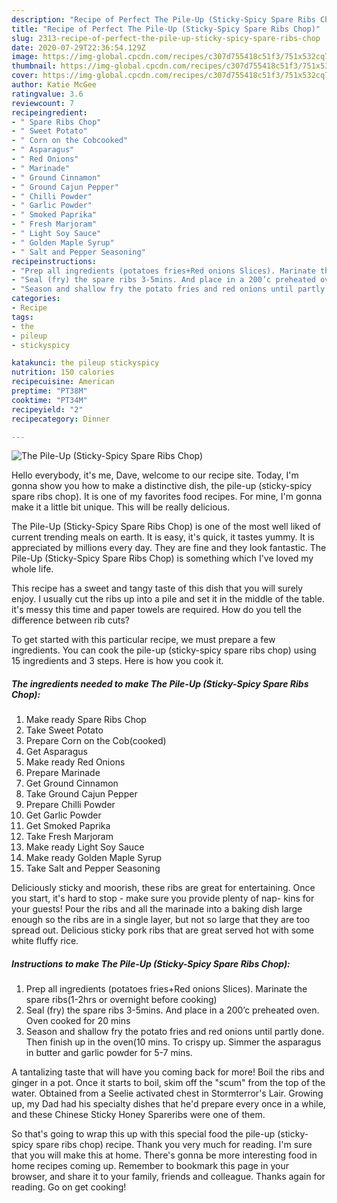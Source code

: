 ```yaml
---
description: "Recipe of Perfect The Pile-Up (Sticky-Spicy Spare Ribs Chop)"
title: "Recipe of Perfect The Pile-Up (Sticky-Spicy Spare Ribs Chop)"
slug: 2313-recipe-of-perfect-the-pile-up-sticky-spicy-spare-ribs-chop
date: 2020-07-29T22:36:54.129Z
image: https://img-global.cpcdn.com/recipes/c307d755418c51f3/751x532cq70/the-pile-up-sticky-spicy-spare-ribs-chop-recipe-main-photo.jpg
thumbnail: https://img-global.cpcdn.com/recipes/c307d755418c51f3/751x532cq70/the-pile-up-sticky-spicy-spare-ribs-chop-recipe-main-photo.jpg
cover: https://img-global.cpcdn.com/recipes/c307d755418c51f3/751x532cq70/the-pile-up-sticky-spicy-spare-ribs-chop-recipe-main-photo.jpg
author: Katie McGee
ratingvalue: 3.6
reviewcount: 7
recipeingredient:
- " Spare Ribs Chop"
- " Sweet Potato"
- " Corn on the Cobcooked"
- " Asparagus"
- " Red Onions"
- " Marinade"
- " Ground Cinnamon"
- " Ground Cajun Pepper"
- " Chilli Powder"
- " Garlic Powder"
- " Smoked Paprika"
- " Fresh Marjoram"
- " Light Soy Sauce"
- " Golden Maple Syrup"
- " Salt and Pepper Seasoning"
recipeinstructions:
- "Prep all ingredients (potatoes fries+Red onions Slices). Marinate the spare ribs(1-2hrs or overnight before cooking)"
- "Seal (fry) the spare ribs 3-5mins. And place in a 200’c preheated oven. Oven cooked for 20 mins"
- "Season and shallow fry the potato fries and red onions until partly done. Then finish up in the oven(10 mins. To crispy up. Simmer the asparagus in butter and garlic powder for 5-7 mins."
categories:
- Recipe
tags:
- the
- pileup
- stickyspicy

katakunci: the pileup stickyspicy 
nutrition: 150 calories
recipecuisine: American
preptime: "PT38M"
cooktime: "PT34M"
recipeyield: "2"
recipecategory: Dinner

---
```



![The Pile-Up (Sticky-Spicy Spare Ribs Chop)](https://img-global.cpcdn.com/recipes/c307d755418c51f3/751x532cq70/the-pile-up-sticky-spicy-spare-ribs-chop-recipe-main-photo.jpg)

Hello everybody, it's me, Dave, welcome to our recipe site. Today, I'm gonna show you how to make a distinctive dish, the pile-up (sticky-spicy spare ribs chop). It is one of my favorites food recipes. For mine, I'm gonna make it a little bit unique. This will be really delicious.

The Pile-Up (Sticky-Spicy Spare Ribs Chop) is one of the most well liked of current trending meals on earth. It is easy, it's quick, it tastes yummy. It is appreciated by millions every day. They are fine and they look fantastic. The Pile-Up (Sticky-Spicy Spare Ribs Chop) is something which I've loved my whole life.

This recipe has a sweet and tangy taste of this dish that you will surely enjoy. I usually cut the ribs up into a pile and set it in the middle of the table. it&#39;s messy this time and paper towels are required. How do you tell the difference between rib cuts?


To get started with this particular recipe, we must prepare a few ingredients. You can cook the pile-up (sticky-spicy spare ribs chop) using 15 ingredients and 3 steps. Here is how you cook it.

<!--inarticleads1-->

##### The ingredients needed to make The Pile-Up (Sticky-Spicy Spare Ribs Chop):

1. Make ready  Spare Ribs Chop
1. Take  Sweet Potato
1. Prepare  Corn on the Cob(cooked)
1. Get  Asparagus
1. Make ready  Red Onions
1. Prepare  Marinade
1. Get  Ground Cinnamon
1. Take  Ground Cajun Pepper
1. Prepare  Chilli Powder
1. Get  Garlic Powder
1. Get  Smoked Paprika
1. Take  Fresh Marjoram
1. Make ready  Light Soy Sauce
1. Make ready  Golden Maple Syrup
1. Take  Salt and Pepper Seasoning


Deliciously sticky and moorish, these ribs are great for entertaining. Once you start, it&#39;s hard to stop - make sure you provide plenty of nap- kins for your guests! Pour the ribs and all the marinade into a baking dish large enough so the ribs are in a single layer, but not so large that they are too spread out. Delicious sticky pork ribs that are great served hot with some white fluffy rice. 

<!--inarticleads2-->

##### Instructions to make The Pile-Up (Sticky-Spicy Spare Ribs Chop):

1. Prep all ingredients (potatoes fries+Red onions Slices). Marinate the spare ribs(1-2hrs or overnight before cooking)
1. Seal (fry) the spare ribs 3-5mins. And place in a 200’c preheated oven. Oven cooked for 20 mins
1. Season and shallow fry the potato fries and red onions until partly done. Then finish up in the oven(10 mins. To crispy up. Simmer the asparagus in butter and garlic powder for 5-7 mins.


A tantalizing taste that will have you coming back for more! Boil the ribs and ginger in a pot. Once it starts to boil, skim off the &#34;scum&#34; from the top of the water. Obtained from a Seelie activated chest in Stormterror&#39;s Lair. Growing up, my Dad had his specialty dishes that he&#39;d prepare every once in a while, and these Chinese Sticky Honey Spareribs were one of them. 

So that's going to wrap this up with this special food the pile-up (sticky-spicy spare ribs chop) recipe. Thank you very much for reading. I'm sure that you will make this at home. There's gonna be more interesting food in home recipes coming up. Remember to bookmark this page in your browser, and share it to your family, friends and colleague. Thanks again for reading. Go on get cooking!
